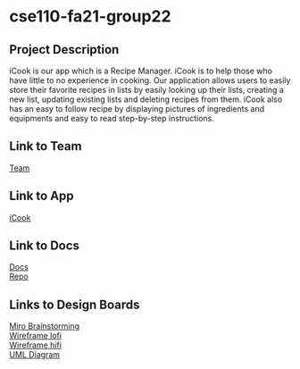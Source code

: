 # cse110-fa21-group22

## Project Description

iCook is our app which is a Recipe Manager. iCook is to help those who have little to no experience in cooking. Our application allows users to easily store their favorite recipes in lists by easily looking up their lists, creating a new list, updating existing lists and deleting recipes from them. iCook also has an easy to follow recipe by displaying pictures of ingredients and equipments and easy to read step-by-step instructions.

## Link to Team

[Team](./admin/team.md)

## Link to App

[iCook](https://icookfood.netlify.app/webpages/home.html)

## Link to Docs

[Docs](https://demyinn00.github.io/group22xjsdocs/)
<br />
[Repo](https://github.com/demyinn00/group22xjsdocs)

## Links to Design Boards

[Miro Brainstorming](./specs/Recipe-Manager-Brainstorm.pdf)
<br />
[Wireframe lofi](./specs/wireframelofi.pdf)
<br />
[Wireframe hifi](./specs/wireframehifi.pdf)
<br />
[UML Diagram](./specs/uml.drawio.png)
